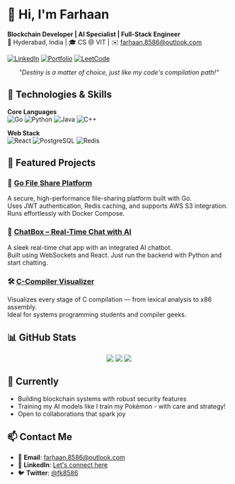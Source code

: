 # 👋 Hi, I'm Farhaan

**Blockchain Developer | AI Specialist | Full-Stack Engineer**  
📍 Hyderabad, India | 🎓 CS @ VIT | ✉️ [farhaan.8586@outlook.com](mailto:farhaan.8586@outlook.com)  

[![LinkedIn](https://img.shields.io/badge/LinkedIn-0077B5?style=for-the-badge&logo=linkedin&logoColor=white)](https://linkedin.com/in/farhaan-khan-1629202b8)
[![Portfolio](https://img.shields.io/badge/Portfolio-4285F4?style=for-the-badge&logo=google-chrome&logoColor=white)](https://fakubwoy.github.io/portfolio/)
[![LeetCode](https://img.shields.io/badge/LeetCode-FFA116?style=for-the-badge&logo=leetcode&logoColor=white)](https://leetcode.com/Farhaan8586/)

<div align="center">
  <p><em>"Destiny is a matter of choice, just like my code's compilation path!"</em></p>
</div>

## 🔧 Technologies & Skills

**Core Languages**  
![Go](https://img.shields.io/badge/Go-00ADD8?style=flat&logo=go&logoColor=white)
![Python](https://img.shields.io/badge/Python-3776AB?style=flat&logo=python&logoColor=white)
![Java](https://img.shields.io/badge/Java-007396?style=flat&logo=java&logoColor=white)
![C++](https://img.shields.io/badge/C++-00599C?style=flat&logo=c%2B%2B&logoColor=white)

**Web Stack**  
![React](https://img.shields.io/badge/React-61DAFB?style=flat&logo=react&logoColor=black)
![PostgreSQL](https://img.shields.io/badge/PostgreSQL-4169E1?style=flat&logo=postgresql&logoColor=white)
![Redis](https://img.shields.io/badge/Redis-DC382D?style=flat&logo=redis&logoColor=white)

## 🚀 Featured Projects

### 🔐 [Go File Share Platform](https://github.com/fakubwoy/22BKT0054_Backend)
A secure, high-performance file-sharing platform built with Go.  
Uses JWT authentication, Redis caching, and supports AWS S3 integration. Runs effortlessly with Docker Compose.

### 💬 [ChatBox – Real-Time Chat with AI](https://github.com/fakubwoy/chatbox)
A sleek real-time chat app with an integrated AI chatbot.  
Built using WebSockets and React. Just run the backend with Python and start chatting.

### 🛠️ [C-Compiler Visualizer](https://github.com/fakubwoy/c-compiler)
Visualizes every stage of C compilation — from lexical analysis to x86 assembly.  
Ideal for systems programming students and compiler geeks.

## 📊 GitHub Stats
<div align="center"> 
  <img src="https://github-readme-streak-stats.herokuapp.com/?user=fakubwoy&theme=tokyonight">
  <img src="https://github-readme-stats.vercel.app/api?username=fakubwoy&show_icons=true&theme=nightowl"> 
  <img src="https://github-readme-stats.vercel.app/api/top-langs/?username=fakubwoy&layout=compact&theme=nightowl"> 
</div>

## 🎯 Currently
* Building blockchain systems with robust security features
* Training my AI models like I train my Pokémon - with care and strategy!
* Open to collaborations that spark joy

## 📫 Contact Me
* 📧 **Email**: farhaan.8586@outlook.com
* 💼 **LinkedIn**: [Let's connect here](https://www.linkedin.com/in/farhaan-khan-1629202b8/)
* 🐦 **Twitter**: [@fk8586](https://x.com/fk8586)
